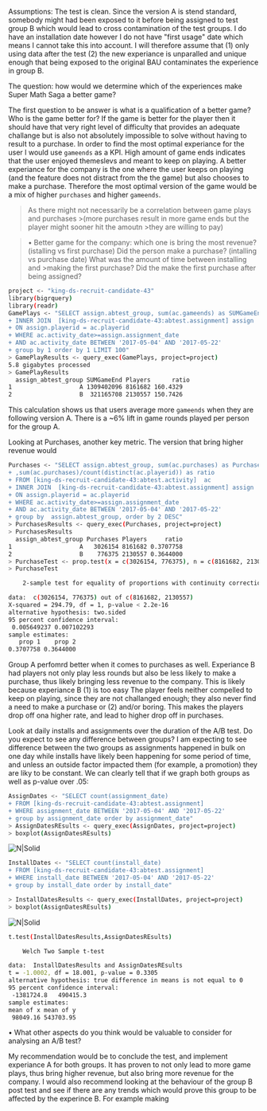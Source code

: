 

Assumptions: The test is clean. Since the version A is stend standard, somebody might had been exposed to it before being assigned to test group B which would lead to cross contamination of the test groups. I do have an installation date however I do not have "first usage" date which means I cannot take this into account. I will therefore assume that (1) only using data after the test (2) the new experiance is unparalled and unique enough that being exposed to the original BAU contaminates the experience in group B. 


The question: how would we determine which of the experiences make Super Math Saga a better game?

The first question to be answer is what is a qualification of a better game? Who is the game better for? If the game is better for the player then it should have that  very right level of difficulty that provides an adequate challange but is also not absolutely impossible to solve without having to result to a purchase. In order to find the most optimal experiance for the user I would use `gameends` as a KPI. High amount of game ends indicates that the user enjoyed themeslevs and meant to keep on playing. A better experiance for the company is the one where the user keeps on playing (and the feature does not distract from the the game) but also chooses to make a purchase. Therefore the most optimal version of the game would be a mix of higher `purchases` and higher `gameends`.

>As there might not necessarily be a correlation between game plays and purchases >(more purchases result in more game ends but the player might sooner hit the amoutn >they are willing to pay)


>• Better game for the company: which one is bring the most revenue?
>(istalling vs first purchase) Did the person make a purchase?
>(intalling vs purchase date) What was the amount of time between installing and >making the first purchase? 
>Did the make the first purchase after being assigned?


```sh
project <- "king-ds-recruit-candidate-43"
library(bigrquery)
library(readr)
GamePlays <- "SELECT assign.abtest_group, sum(ac.gameends) as SUMGameEnd, count(distinct(ac.playerid)) as Players, sum(ac.gameends)/count(distinct(ac.playerid)) as ratio FROM [king-ds-recruit-candidate-43:abtest.activity]  ac
+ INNER JOIN  [king-ds-recruit-candidate-43:abtest.assignment] assign
+ ON assign.playerid = ac.playerid  
+ WHERE ac.activity_date>=assign.assignment_date
+ AND ac.activity_date BETWEEN '2017-05-04' AND '2017-05-22'
+ group by 1 order by 1 LIMIT 100"
> GamePlayResults <- query_exec(GamePlays, project=project)
5.8 gigabytes processed                                                           
> GamePlayResults
  assign_abtest_group SUMGameEnd Players      ratio
1                   A 1309402096 8161682 160.4329
2                   B  321165708 2130557 150.7426
```
This calculation shows us that users average more `gameends` when they are following version A. There is a ~6% lift in game rounds played per person for the group A.


Looking at Purchases, another key metric. The version that bring higher revenue would 

```sh
Purchases <- "SELECT assign.abtest_group, sum(ac.purchases) as Purchases, count(distinct(ac.playerid)) as Players
+ ,sum(ac.purchases)/count(distinct(ac.playerid)) as ratio
+ FROM [king-ds-recruit-candidate-43:abtest.activity]  ac
+ INNER JOIN  [king-ds-recruit-candidate-43:abtest.assignment] assign
+ ON assign.playerid = ac.playerid  
+ WHERE ac.activity_date>=assign.assignment_date
+ AND ac.activity_date BETWEEN '2017-05-04' AND '2017-05-22'
+ group by  assign.abtest_group, order by 2 DESC"
> PurchasesResults <- query_exec(Purchases, project=project)
> PurchasesResults
  assign_abtest_group Purchases Players     ratio
1                   A   3026154 8161682 0.3707758
2                   B    776375 2130557 0.3644000
> PurchaseTest <- prop.test(x = c(3026154, 776375), n = c(8161682, 2130557))
> PurchaseTest

	2-sample test for equality of proportions with continuity correction

data:  c(3026154, 776375) out of c(8161682, 2130557)
X-squared = 294.79, df = 1, p-value < 2.2e-16
alternative hypothesis: two.sided
95 percent confidence interval:
 0.005649237 0.007102293
sample estimates:
   prop 1    prop 2 
0.3707758 0.3644000 
```

Group A perfomrd better when it comes to purchases as well. Experiance B had players not only play less rounds but also be less likely to make a purchase, thus likely bringing less revenue to the company. This is likely because experiance B (1) is too easy The player feels neither compelled to keep on playing, since they are not challanged enough; they also never find a need to make a purchase or (2) and/or boring. This makes the players drop off ona  higher rate, and lead to higher drop off in purchases.

Look at daily installs and assignments over the duration of the A/B test. Do you expect to see any difference between groups?
I am expecting to see difference between the two groups as assignments happened in bulk on one day while installs have likely been happening for some period of time, and unless an outside factor impacted them (for example, a promotion) they are liky to be constant. We can clearly tell that if we graph both groups as well as p-value over .05:
```sh
AssignDates <- "SELECT count(assignment_date)
+ FROM [king-ds-recruit-candidate-43:abtest.assignment] 
+ WHERE assignment_date BETWEEN '2017-05-04' AND '2017-05-22'
+ group by assignment_date order by assignment_date"
> AssignDatesREsults <- query_exec(AssignDates, project=project)
> boxplot(AssignDatesREsults)
```
![N|Solid](https://image.ibb.co/iz10Uy/Assign_Dates_REsults.jpg)
```sh
InstallDates <- "SELECT count(install_date)
+ FROM [king-ds-recruit-candidate-43:abtest.assignment] 
+ WHERE install_date BETWEEN '2017-05-04' AND '2017-05-22'
+ group by install_date order by install_date"

> InstallDatesResults <- query_exec(InstallDates, project=project)
> boxplot(AssignDatesREsults)
```
![N|Solid](https://image.ibb.co/d7mH9y/Install_Dates_Results.jpg)
```sh
t.test(InstallDatesResults,AssignDatesREsults)

	Welch Two Sample t-test

data:  InstallDatesResults and AssignDatesREsults
t = -1.0002, df = 18.001, p-value = 0.3305
alternative hypothesis: true difference in means is not equal to 0
95 percent confidence interval:
 -1381724.8   490415.3
sample estimates:
mean of x mean of y 
 98049.16 543703.95 
```

• What other aspects do you think would be valuable to consider for analysing an A/B test?



My recommendation would be to conclude the test, and implement experiance A for both groups. It has proven to not only lead to more game plays, thus bring higher revenue, but also bring more revenue for the company.  I would also recommend looking at the behaviour of the group B post test and see if there are any trends which would prove this group to be affected by the experince B. For example making 

